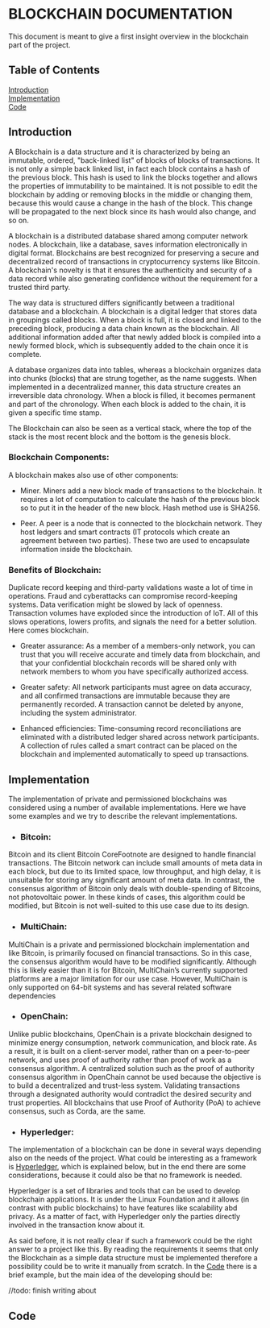 # BLOCKCHAIN DOCUMENTATION

This document is meant to give a first insight overview in the blockchain part of the project.

## Table of Contents
[Introduction](#Introduction)  
[Implementation](#Implementation)  
[Code](#Code)  


## Introduction
A Blockchain is a data structure and it is characterized by being an immutable, ordered, "back-linked list" of blocks of 
blocks of transactions. It is not only a simple back linked list, in fact each block contains a hash of the previous block. 
This hash is used to link the blocks together and allows the properties of immutability to be maintained. It is not 
possible to edit the blockchain by adding or removing blocks in the middle or changing them, because this would cause 
a change in the hash of the block. This change will be propagated to the next block since its hash would also change, and so on. 

A blockchain is a distributed database shared among computer network nodes. A blockchain, like a database, saves information electronically in digital format. Blockchains are best recognized for preserving a secure and decentralized record of transactions in cryptocurrency systems like Bitcoin. A blockchain's novelty is that it ensures the authenticity and security of a data record while also generating confidence without the requirement for a trusted third party. 

The way data is structured differs significantly between a traditional database and a blockchain. A blockchain is a digital ledger that stores data in groupings called blocks. When a block is full, it is closed and linked to the preceding block, producing a data chain known as the blockchain. All additional information added after that newly added block is compiled into a newly formed block, which is subsequently added to the chain once it is complete.

A database organizes data into tables, whereas a blockchain organizes data into chunks (blocks) that are strung together, as the name suggests. When implemented in a decentralized manner, this data structure creates an irreversible data chronology. When a block is filled, it becomes permanent and part of the chronology. When each block is added to the chain, it is given a specific time stamp.

The Blockchain can also be seen as a vertical stack, where the top of the stack is the most recent block and the bottom is the genesis block.

### Blockchain Components:
A blockchain makes also use of other components:
- Miner. Miners add a new block made of transactions to the blockchain. It requires a lot of computation to calculate the
hash of the previous block so to put it in the header of the new block. Hash method use is SHA256.  
  

- Peer. A peer is a node that is connected to the blockchain network. They host ledgers and smart contracts (IT protocols 
which create an agreement between two parties). These two are used to encapsulate information inside the blockchain.   

### Benefits of Blockchain:
Duplicate record keeping and third-party validations waste a lot of time in operations. Fraud and cyberattacks can compromise record-keeping systems. Data verification might be slowed by lack of openness. Transaction volumes have exploded since the introduction of IoT. All of this slows operations, lowers profits, and signals the need for a better solution. Here comes blockchain.

- Greater assurance: 
As a member of a members-only network, you can trust that you will receive accurate and timely data from blockchain, and that your confidential blockchain records will be shared only with network members to whom you have specifically authorized access.

- Greater safety:
All network participants must agree on data accuracy, and all confirmed transactions are immutable because they are permanently recorded. A transaction cannot be deleted by anyone, including the system administrator. 

- Enhanced efficiencies:
Time-consuming record reconciliations are eliminated with a distributed ledger shared across network participants. A collection of rules called a smart contract can be placed on the blockchain and implemented automatically to speed up transactions.



## Implementation

The implementation of private and permissioned blockchains was considered using a number of available implementations. Here we have some examples and we try to describe the relevant implementations.

- ### Bitcoin: 
Bitcoin and its client Bitcoin CoreFootnote  are designed to handle financial transactions. The Bitcoin network can include small amounts of meta data in each block, but due to its limited space, low throughput, and high delay, it is unsuitable for storing any significant amount of meta data. In contrast, the consensus algorithm of Bitcoin only deals with double-spending of Bitcoins, not photovoltaic power. In these kinds of cases, this algorithm could be modified, but Bitcoin is not well-suited to this use case due to its design. 

- ### MultiChain: 
MultiChain is a private and permissioned blockchain implementation and like Bitcoin, is primarily focused on financial transactions. So in this case, the consensus algorithm would have to be modified significantly. Although this is likely easier than it is for Bitcoin, MultiChain’s currently supported platforms are a major limitation for our use case. However, MultiChain is only supported on 64-bit systems and has several related software dependencies

- ### OpenChain: 
Unlike public blockchains, OpenChain is a private blockchain designed to minimize energy consumption, network communication, and block rate. As a result, it is built on a client-server model, rather than on a peer-to-peer network, and uses proof of authority rather than proof of work as a consensus algorithm. A centralized solution such as the proof of authority consensus algorithm in OpenChain cannot be used because the objective is to build a decentralized and trust-less system. Validating transactions through a designated authority would contradict the desired security and trust properties. All blockchains that use Proof of Authority (PoA) to achieve consensus, such as Corda, are the same. 

- ### Hyperledger:




The implementation of a blockchain can be done in several ways depending also on the needs of the project. What could be
interesting as a framework is [Hyperledger](https://github.com/hyperledger/fabric-sdk-java), which is explained below, but in the end there are some considerations, because
it could also be that no framework is needed.

Hyperledger is a set of libraries and tools that can be used to develop blockchain applications.
It is under the Linux Foundation and it allows (in contrast with public blockchains) to have features like scalability 
abd privacy. As a matter of fact, with Hyperledger only the parties directly involved in the transaction know about it.

As said before, it is not really clear if such a framework could be the right answer to a project like this. By 
reading the requirements it seems that only the Blockchain as a simple data structure must be implemented therefore a
possibility could be to write it manually from scratch. In the [Code](#Code) there is a brief example, but the main idea
of the developing should be:

//todo: finish writing about

## Code


